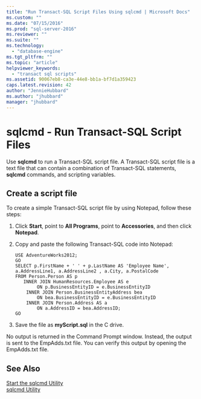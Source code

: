 ```yaml
---
title: "Run Transact-SQL Script Files Using sqlcmd | Microsoft Docs"
ms.custom: ""
ms.date: "07/15/2016"
ms.prod: "sql-server-2016"
ms.reviewer: ""
ms.suite: ""
ms.technology: 
  - "database-engine"
ms.tgt_pltfrm: ""
ms.topic: "article"
helpviewer_keywords: 
  - "transact sql scripts"
ms.assetid: 90067eb8-ca3e-44e8-bb1a-bf7d1a359423
caps.latest.revision: 42
author: "JennieHubbard"
ms.author: "jhubbard"
manager: "jhubbard"
---
```

# sqlcmd - Run Transact-SQL Script Files
 Use **sqlcmd** to run a Transact-SQL script file. A Transact-SQL script file is a text file that can contain a combination of Transact-SQL statements, **sqlcmd** commands, and scripting variables.  

## Create a script file  
 To create a simple Transact-SQL script file by using Notepad, follow these steps:  
  
1.  Click **Start**, point to **All Programs**, point to **Accessories**, and then click **Notepad**.  
  
2.  Copy and paste the following Transact-SQL code into Notepad:  
  
    ```  
    USE AdventureWorks2012;  
    GO  
    SELECT p.FirstName + ' ' + p.LastName AS 'Employee Name',  
    a.AddressLine1, a.AddressLine2 , a.City, a.PostalCode   
    FROM Person.Person AS p   
       INNER JOIN HumanResources.Employee AS e   
            ON p.BusinessEntityID = e.BusinessEntityID  
        INNER JOIN Person.BusinessEntityAddress bea   
            ON bea.BusinessEntityID = e.BusinessEntityID  
        INNER JOIN Person.Address AS a   
            ON a.AddressID = bea.AddressID;  
    GO  
    ```  
  
3.  Save the file as **myScript.sql** in the C drive.  
  
  
 No output is returned in the Command Prompt window. Instead, the output is sent to the EmpAdds.txt file. You can verify this output by opening the EmpAdds.txt file.  
  
## See Also  
 [Start the sqlcmd Utility](../../relational-databases/scripting/sqlcmd-start-the-utility.md)   
 [sqlcmd Utility](../../tools/sqlcmd-utility.md)  
  
  
